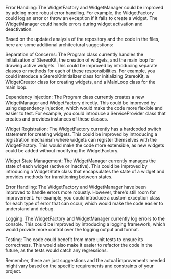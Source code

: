Error Handling: The WidgetFactory and WidgetManager could be improved by adding more robust error handling. 
For example, the WidgetFactory could log an error or throw an exception if it fails to create a widget. 
The WidgetManager could handle errors during widget activation and deactivation.

Based on the updated analysis of the repository and the code in the files, here are some additional architectural suggestions:

Separation of Concerns: The Program class currently handles the initialization of StereoKit, the creation of widgets, and the main loop for drawing active widgets. This could be improved by introducing separate classes or methods for each of these responsibilities. For example, you could introduce a StereoKitInitializer class for initializing StereoKit, a WidgetCreator class for creating widgets, and a MainLoop class for the main loop.

Dependency Injection: The Program class currently creates a new WidgetManager and WidgetFactory directly. This could be improved by using dependency injection, which would make the code more flexible and easier to test. For example, you could introduce a ServiceProvider class that creates and provides instances of these classes.

Widget Registration: The WidgetFactory currently has a hardcoded switch statement for creating widgets. This could be improved by introducing a registration mechanism where widgets can register themselves with the WidgetFactory. This would make the code more extensible, as new widgets could be added without modifying the WidgetFactory.

Widget State Management: The WidgetManager currently manages the state of each widget (active or inactive). This could be improved by introducing a WidgetState class that encapsulates the state of a widget and provides methods for transitioning between states.

Error Handling: The WidgetFactory and WidgetManager have been improved to handle errors more robustly. However, there's still room for improvement. For example, you could introduce a custom exception class for each type of error that can occur, which would make the code easier to understand and debug.

Logging: The WidgetFactory and WidgetManager currently log errors to the console. This could be improved by introducing a logging framework, which would provide more control over the logging output and format.

Testing: The code could benefit from more unit tests to ensure its correctness. This would also make it easier to refactor the code in the future, as the tests would catch any regressions.

Remember, these are just suggestions and the actual improvements needed might vary based on the specific requirements and constraints of your project.